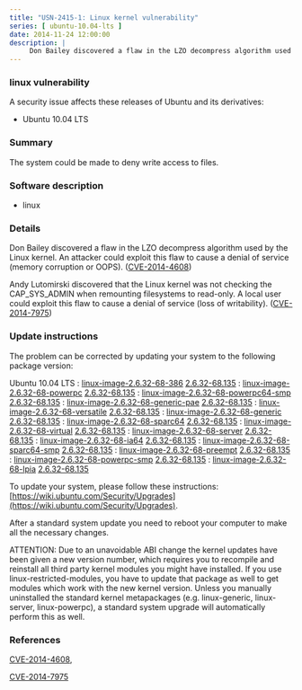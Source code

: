 ```yaml
---
title: "USN-2415-1: Linux kernel vulnerability"
series: [ ubuntu-10.04-lts ]
date: 2014-11-24 12:00:00
description: |
     Don Bailey discovered a flaw in the LZO decompress algorithm used by the Linux kernel. An attacker could exploit this flaw to cause a denial of service (memory corruption or OOPS). ([CVE-2014-4608](http://people.ubuntu.com/~ubuntu-security/cve/CVE-2014-4608))
--- 
```

 
### linux vulnerability

A security issue affects these releases of Ubuntu and its derivatives:

* Ubuntu 10.04 LTS

### Summary

The system could be made to deny write access to files. 

### Software description

* linux 

### Details

 Don Bailey discovered a flaw in the LZO decompress algorithm used by the Linux kernel. An attacker could exploit this flaw to cause a denial of service (memory corruption or OOPS). ([CVE-2014-4608](http://people.ubuntu.com/~ubuntu-security/cve/CVE-2014-4608))

Andy Lutomirski discovered that the Linux kernel was not checking the CAP_SYS_ADMIN when remounting filesystems to read-only. A local user could exploit this flaw to cause a denial of service (loss of writability). ([CVE-2014-7975](http://people.ubuntu.com/~ubuntu-security/cve/CVE-2014-7975)) 

### Update instructions

The problem can be corrected by updating your system to the following package version:

Ubuntu 10.04 LTS
 : [linux-image-2.6.32-68-386](https://launchpad.net/ubuntu/+source/linux) <span> [2.6.32-68.135](https://launchpad.net/ubuntu/+source/linux/2.6.32-68.135) </span> 
 : [linux-image-2.6.32-68-powerpc](https://launchpad.net/ubuntu/+source/linux) <span> [2.6.32-68.135](https://launchpad.net/ubuntu/+source/linux/2.6.32-68.135) </span> 
 : [linux-image-2.6.32-68-powerpc64-smp](https://launchpad.net/ubuntu/+source/linux) <span> [2.6.32-68.135](https://launchpad.net/ubuntu/+source/linux/2.6.32-68.135) </span> 
 : [linux-image-2.6.32-68-generic-pae](https://launchpad.net/ubuntu/+source/linux) <span> [2.6.32-68.135](https://launchpad.net/ubuntu/+source/linux/2.6.32-68.135) </span> 
 : [linux-image-2.6.32-68-versatile](https://launchpad.net/ubuntu/+source/linux) <span> [2.6.32-68.135](https://launchpad.net/ubuntu/+source/linux/2.6.32-68.135) </span> 
 : [linux-image-2.6.32-68-generic](https://launchpad.net/ubuntu/+source/linux) <span> [2.6.32-68.135](https://launchpad.net/ubuntu/+source/linux/2.6.32-68.135) </span> 
 : [linux-image-2.6.32-68-sparc64](https://launchpad.net/ubuntu/+source/linux) <span> [2.6.32-68.135](https://launchpad.net/ubuntu/+source/linux/2.6.32-68.135) </span> 
 : [linux-image-2.6.32-68-virtual](https://launchpad.net/ubuntu/+source/linux) <span> [2.6.32-68.135](https://launchpad.net/ubuntu/+source/linux/2.6.32-68.135) </span> 
 : [linux-image-2.6.32-68-server](https://launchpad.net/ubuntu/+source/linux) <span> [2.6.32-68.135](https://launchpad.net/ubuntu/+source/linux/2.6.32-68.135) </span> 
 : [linux-image-2.6.32-68-ia64](https://launchpad.net/ubuntu/+source/linux) <span> [2.6.32-68.135](https://launchpad.net/ubuntu/+source/linux/2.6.32-68.135) </span> 
 : [linux-image-2.6.32-68-sparc64-smp](https://launchpad.net/ubuntu/+source/linux) <span> [2.6.32-68.135](https://launchpad.net/ubuntu/+source/linux/2.6.32-68.135) </span> 
 : [linux-image-2.6.32-68-preempt](https://launchpad.net/ubuntu/+source/linux) <span> [2.6.32-68.135](https://launchpad.net/ubuntu/+source/linux/2.6.32-68.135) </span> 
 : [linux-image-2.6.32-68-powerpc-smp](https://launchpad.net/ubuntu/+source/linux) <span> [2.6.32-68.135](https://launchpad.net/ubuntu/+source/linux/2.6.32-68.135) </span> 
 : [linux-image-2.6.32-68-lpia](https://launchpad.net/ubuntu/+source/linux) <span> [2.6.32-68.135](https://launchpad.net/ubuntu/+source/linux/2.6.32-68.135) </span> 

To update your system, please follow these instructions: [https://wiki.ubuntu.com/Security/Upgrades](https://wiki.ubuntu.com/Security/Upgrades).

After a standard system update you need to reboot your computer to make all the necessary changes.

ATTENTION: Due to an unavoidable ABI change the kernel updates have been given a new version number, which requires you to recompile and reinstall all third party kernel modules you might have installed. If you use linux-restricted-modules, you have to update that package as well to get modules which work with the new kernel version. Unless you manually uninstalled the standard kernel metapackages (e.g. linux-generic, linux-server, linux-powerpc), a standard system upgrade will automatically perform this as well. 

### References

 [CVE-2014-4608](http://people.ubuntu.com/~ubuntu-security/cve/CVE-2014-4608), 

 [CVE-2014-7975](http://people.ubuntu.com/~ubuntu-security/cve/CVE-2014-7975)
 
